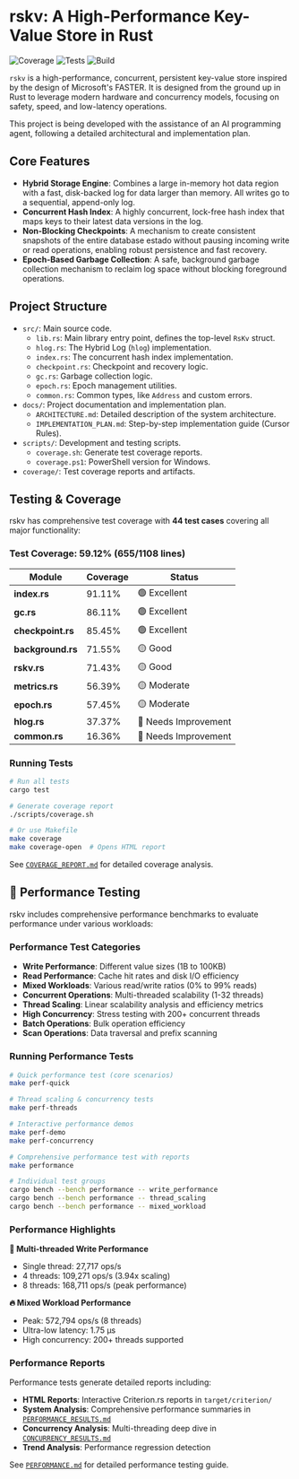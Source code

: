# rskv: A High-Performance Key-Value Store in Rust

![Coverage](https://img.shields.io/badge/coverage-59.12%25-yellow)
![Tests](https://img.shields.io/badge/tests-44%20passed-brightgreen)
![Build](https://img.shields.io/badge/build-passing-brightgreen)

`rskv` is a high-performance, concurrent, persistent key-value store inspired by the design of Microsoft's FASTER. It is designed from the ground up in Rust to leverage modern hardware and concurrency models, focusing on safety, speed, and low-latency operations.

This project is being developed with the assistance of an AI programming agent, following a detailed architectural and implementation plan.

## Core Features

- **Hybrid Storage Engine**: Combines a large in-memory hot data region with a fast, disk-backed log for data larger than memory. All writes go to a sequential, append-only log.
- **Concurrent Hash Index**: A highly concurrent, lock-free hash index that maps keys to their latest data versions in the log.
- **Non-Blocking Checkpoints**: A mechanism to create consistent snapshots of the entire database estado without pausing incoming write or read operations, enabling robust persistence and fast recovery.
- **Epoch-Based Garbage Collection**: A safe, background garbage collection mechanism to reclaim log space without blocking foreground operations.

## Project Structure

- `src/`: Main source code.
  - `lib.rs`: Main library entry point, defines the top-level `RsKv` struct.
  - `hlog.rs`: The Hybrid Log (`hlog`) implementation.
  - `index.rs`: The concurrent hash index implementation.
  - `checkpoint.rs`: Checkpoint and recovery logic.
  - `gc.rs`: Garbage collection logic.
  - `epoch.rs`: Epoch management utilities.
  - `common.rs`: Common types, like `Address` and custom errors.
- `docs/`: Project documentation and implementation plan.
  - `ARCHITECTURE.md`: Detailed description of the system architecture.
  - `IMPLEMENTATION_PLAN.md`: Step-by-step implementation guide (Cursor Rules).
- `scripts/`: Development and testing scripts.
  - `coverage.sh`: Generate test coverage reports.
  - `coverage.ps1`: PowerShell version for Windows.
- `coverage/`: Test coverage reports and artifacts.

## Testing & Coverage

rskv has comprehensive test coverage with **44 test cases** covering all major functionality:

### Test Coverage: 59.12% (655/1108 lines)

| Module | Coverage | Status |
|--------|----------|---------|
| **index.rs** | 91.11% | 🟢 Excellent |
| **gc.rs** | 86.11% | 🟢 Excellent |
| **checkpoint.rs** | 85.45% | 🟢 Excellent |
| **background.rs** | 71.55% | 🟡 Good |
| **rskv.rs** | 71.43% | 🟡 Good |
| **metrics.rs** | 56.39% | 🟡 Moderate |
| **epoch.rs** | 57.45% | 🟡 Moderate |
| **hlog.rs** | 37.37% | 🔴 Needs Improvement |
| **common.rs** | 16.36% | 🔴 Needs Improvement |

### Running Tests

```bash
# Run all tests
cargo test

# Generate coverage report
./scripts/coverage.sh

# Or use Makefile
make coverage
make coverage-open  # Opens HTML report
```

See [`COVERAGE_REPORT.md`](COVERAGE_REPORT.md) for detailed coverage analysis.

## 🚀 Performance Testing

rskv includes comprehensive performance benchmarks to evaluate performance under various workloads:

### Performance Test Categories

- **Write Performance**: Different value sizes (1B to 100KB)
- **Read Performance**: Cache hit rates and disk I/O efficiency  
- **Mixed Workloads**: Various read/write ratios (0% to 99% reads)
- **Concurrent Operations**: Multi-threaded scalability (1-32 threads)
- **Thread Scaling**: Linear scalability analysis and efficiency metrics
- **High Concurrency**: Stress testing with 200+ concurrent threads
- **Batch Operations**: Bulk operation efficiency
- **Scan Operations**: Data traversal and prefix scanning

### Running Performance Tests

```bash
# Quick performance test (core scenarios)
make perf-quick

# Thread scaling & concurrency tests
make perf-threads

# Interactive performance demos
make perf-demo
make perf-concurrency

# Comprehensive performance test with reports
make performance

# Individual test groups
cargo bench --bench performance -- write_performance
cargo bench --bench performance -- thread_scaling
cargo bench --bench performance -- mixed_workload
```

### Performance Highlights

**🚀 Multi-threaded Write Performance**
- Single thread: 27,717 ops/s  
- 4 threads: 109,271 ops/s (3.94x scaling)
- 8 threads: 168,711 ops/s (peak performance)

**🔥 Mixed Workload Performance**  
- Peak: 572,794 ops/s (8 threads)
- Ultra-low latency: 1.75 µs
- High concurrency: 200+ threads supported

### Performance Reports

Performance tests generate detailed reports including:
- **HTML Reports**: Interactive Criterion.rs reports in `target/criterion/`
- **System Analysis**: Comprehensive performance summaries in [`PERFORMANCE_RESULTS.md`](PERFORMANCE_RESULTS.md)
- **Concurrency Analysis**: Multi-threading deep dive in [`CONCURRENCY_RESULTS.md`](CONCURRENCY_RESULTS.md)
- **Trend Analysis**: Performance regression detection

See [`PERFORMANCE.md`](PERFORMANCE.md) for detailed performance testing guide.
